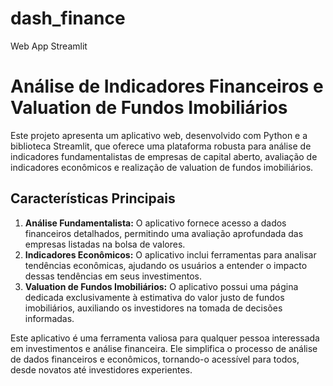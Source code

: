 # dash_finance
Web App Streamlit

# Análise de Indicadores Financeiros e Valuation de Fundos Imobiliários

Este projeto apresenta um aplicativo web, desenvolvido com Python e a biblioteca Streamlit, que oferece uma plataforma robusta para análise de indicadores fundamentalistas de empresas de capital aberto, avaliação de indicadores econômicos e realização de valuation de fundos imobiliários.

## Características Principais

1. **Análise Fundamentalista:** O aplicativo fornece acesso a dados financeiros detalhados, permitindo uma avaliação aprofundada das empresas listadas na bolsa de valores.
2. **Indicadores Econômicos:** O aplicativo inclui ferramentas para analisar tendências econômicas, ajudando os usuários a entender o impacto dessas tendências em seus investimentos.
3. **Valuation de Fundos Imobiliários:** O aplicativo possui uma página dedicada exclusivamente à estimativa do valor justo de fundos imobiliários, auxiliando os investidores na tomada de decisões informadas.

Este aplicativo é uma ferramenta valiosa para qualquer pessoa interessada em investimentos e análise financeira. Ele simplifica o processo de análise de dados financeiros e econômicos, tornando-o acessível para todos, desde novatos até investidores experientes.

